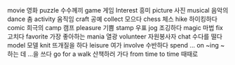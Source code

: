 movie		영화
puzzle		수수께끼
game		게임
Interest	흥미
picture		사진
musical		음악의
dance		춤
activity	움직임
craft		공예
collect		모으다
chess		체스
hike		하이킹하다
comic		희극의
camp		캠프
pleasure	기쁨
stamp		우표
jog		조깅하다
magic		마법
fix		고치다
favorite	가장 좋아하는
mania		열광
volunteer	자원봉사자
chat		수다를 떨다
model		모델
knit		뜨개질을 하다
leisure		여가
involve		수반하다
spend ... on ~ing		~하는 데 ...을 쓰다
go for a walk		산책하러 가다
from time to time		때때로